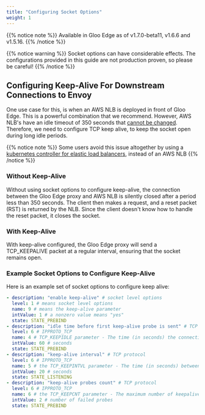 ```yaml
---
title: "Configuring Socket Options"
weight: 1
---
```


{{% notice note %}}
Available in Gloo Edge as of v1.7.0-beta11, v1.6.6 and v1.5.16.
{{% /notice %}}

{{% notice warning %}}
Socket options can have considerable effects. The configurations provided in this guide are not production proven, so please be careful!
{{% /notice %}}


## Configuring Keep-Alive For Downstream Connections to Envoy

One use case for this, is when an AWS NLB is deployed in front of Gloo Edge. This is a powerful combination that we recommend. However, AWS NLB's have an idle timeout of 350 seconds that [cannot be changed](https://docs.aws.amazon.com/elasticloadbalancing/latest/network/network-load-balancers.html#connection-idle-timeout). Therefore, we need to configure TCP keep alive, to keep the socket open during long idle periods.

{{% notice note %}}
Some users avoid this issue altogether by using a [kubernetes controller for elastic load balancers](https://github.com/kubernetes-sigs/aws-load-balancer-controller), instead of an AWS NLB
{{% /notice %}}

### Without Keep-Alive

Without using socket options to configure keep-alive, the connection between the Gloo Edge proxy and AWS NLB is silently closed after a period less than 350 seconds. The client then makes a request, and a reset packet (RST) is returned by the NLB. Since the client doesn't know how to handle the reset packet, it closes the socket.

### With Keep-Alive

With keep-alive configured, the Gloo Edge proxy will send a TCP_KEEPALIVE packet at a regular interval, ensuring that the socket remains open.

### Example Socket Options to Configure Keep-Alive

Here is an example set of socket options to configure keep alive:

```yaml
- description: "enable keep-alive" # socket level options
  level: 1 # means socket level options
  name: 9 # means the keep-alive parameter
  intValue: 1 # a nonzero value means "yes"
  state: STATE_PREBIND
- description: "idle time before first keep-alive probe is sent" # TCP protocol
  level: 6 # IPPROTO_TCP
  name: 4 # TCP_KEEPIDLE parameter - The time (in seconds) the connection needs to remain idle before TCP starts sending keepalive probes
  intValue: 60 # seconds
  state: STATE_PREBIND
- description: "keep-alive interval" # TCP protocol
  level: 6 # IPPROTO_TCP
  name: 5 # the TCP_KEEPINTVL parameter - The time (in seconds) between individual keepalive probes.
  intValue: 20 # seconds
  state: STATE_LISTENING
- description: "keep-alive probes count" # TCP protocol
  level: 6 # IPPROTO_TCP
  name: 6 # the TCP_KEEPCNT parameter - The maximum number of keepalive probes TCP should send before dropping the connection
  intValue: 2 # number of failed probes
  state: STATE_PREBIND
```
